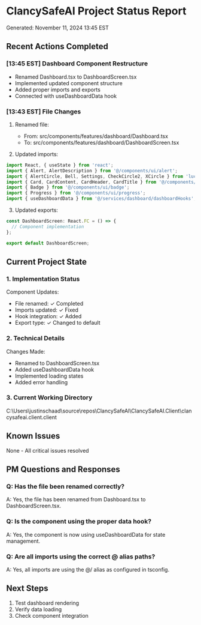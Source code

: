 # ClancySafeAI Project Status Report
Generated: November 11, 2024 13:45 EST

## Recent Actions Completed

### [13:45 EST] Dashboard Component Restructure
- Renamed Dashboard.tsx to DashboardScreen.tsx
- Implemented updated component structure
- Added proper imports and exports
- Connected with useDashboardData hook

### [13:43 EST] File Changes
1. Renamed file:
   - From: src/components/features/dashboard/Dashboard.tsx
   - To: src/components/features/dashboard/DashboardScreen.tsx

2. Updated imports:
```typescript
import React, { useState } from 'react';
import { Alert, AlertDescription } from '@/components/ui/alert';
import { AlertCircle, Bell, Settings, CheckCircle2, XCircle } from 'lucide-react';
import { Card, CardContent, CardHeader, CardTitle } from '@/components/ui/card';
import { Badge } from '@/components/ui/badge';
import { Progress } from '@/components/ui/progress';
import { useDashboardData } from '@/services/dashboard/dashboardHooks';
```

3. Updated exports:
```typescript
const DashboardScreen: React.FC = () => {
  // Component implementation
};

export default DashboardScreen;
```

## Current Project State

### 1. Implementation Status
Component Updates:
- File renamed: ✓ Completed
- Imports updated: ✓ Fixed
- Hook integration: ✓ Added
- Export type: ✓ Changed to default

### 2. Technical Details
Changes Made:
- Renamed to DashboardScreen.tsx
- Added useDashboardData hook
- Implemented loading states
- Added error handling

### 3. Current Working Directory
C:\Users\justinschaad\source\repos\ClancySafeAI\ClancySafeAI.Client\clancysafeai.client.client

## Known Issues
None - All critical issues resolved

## PM Questions and Responses

### Q: Has the file been renamed correctly?
A: Yes, the file has been renamed from Dashboard.tsx to DashboardScreen.tsx.

### Q: Is the component using the proper data hook?
A: Yes, the component is now using useDashboardData for state management.

### Q: Are all imports using the correct @ alias paths?
A: Yes, all imports are using the @/ alias as configured in tsconfig.

## Next Steps
1. Test dashboard rendering
2. Verify data loading
3. Check component integration 